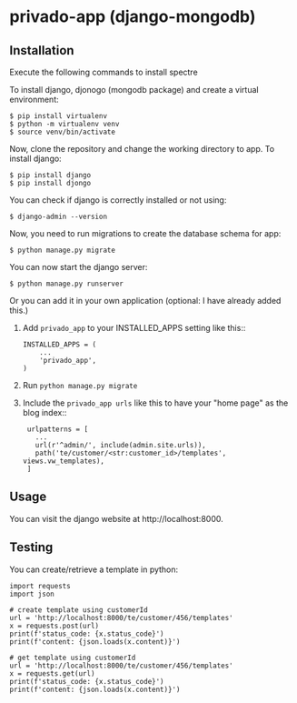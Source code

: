 # privado-app (django-mongodb)

Installation
------------

Execute the following commands to install spectre

To install django, djonogo (mongodb package) and create a virtual environment:

    $ pip install virtualenv
    $ python -m virtualenv venv
    $ source venv/bin/activate

Now, clone the repository and change the working directory to app. To install django:

    $ pip install django
    $ pip install djongo

You can check if django is correctly installed or not using:

    $ django-admin --version

Now, you need to run migrations to create the database schema for app:

    $ python manage.py migrate

You can now start the django server:

    $ python manage.py runserver

Or you can add it in your own application (optional: I have already added this.)

1. Add ``privado_app`` to your INSTALLED_APPS setting like this::

       INSTALLED_APPS = (
           ...
           'privado_app',
       )

2. Run ``python manage.py migrate``
3. Include the ``privado_app urls`` like this to have your "home page" as the blog index::

        urlpatterns = [
          ...
          url(r'^admin/', include(admin.site.urls)),
          path('te/customer/<str:customer_id>/templates', views.vw_templates),
        ]

Usage
-----

You can visit the django website at http://localhost:8000.

Testing
-------

You can create/retrieve a template in python:

    import requests
    import json

    # create template using customerId
    url = 'http://localhost:8000/te/customer/456/templates'
    x = requests.post(url)
    print(f'status_code: {x.status_code}')
    print(f'content: {json.loads(x.content)}')

    # get template using customerId
    url = 'http://localhost:8000/te/customer/456/templates'
    x = requests.get(url)
    print(f'status_code: {x.status_code}')
    print(f'content: {json.loads(x.content)}')
